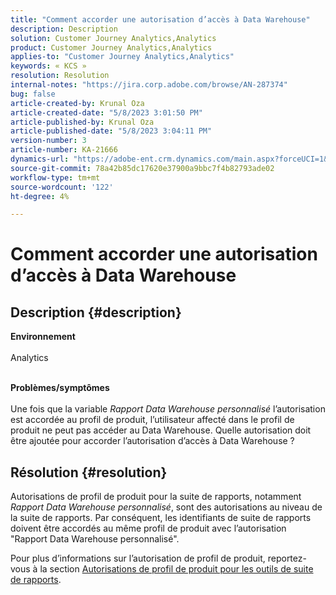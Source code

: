 ```yaml
---
title: "Comment accorder une autorisation d’accès à Data Warehouse"
description: Description
solution: Customer Journey Analytics,Analytics
product: Customer Journey Analytics,Analytics
applies-to: "Customer Journey Analytics,Analytics"
keywords: « KCS »
resolution: Resolution
internal-notes: "https://jira.corp.adobe.com/browse/AN-287374"
bug: false
article-created-by: Krunal Oza
article-created-date: "5/8/2023 3:01:50 PM"
article-published-by: Krunal Oza
article-published-date: "5/8/2023 3:04:11 PM"
version-number: 3
article-number: KA-21666
dynamics-url: "https://adobe-ent.crm.dynamics.com/main.aspx?forceUCI=1&pagetype=entityrecord&etn=knowledgearticle&id=1610a63c-b1ed-ed11-8849-6045bd006268"
source-git-commit: 78a42b85dc17620e37900a9bbc7f4b82793ade02
workflow-type: tm+mt
source-wordcount: '122'
ht-degree: 4%

---
```


# Comment accorder une autorisation d’accès à Data Warehouse

## Description {#description}

<b>Environnement</b><br><br>Analytics <br><br>

<b>Problèmes/symptômes</b><br><br>Une fois que la variable *Rapport Data Warehouse personnalisé* l’autorisation est accordée au profil de produit, l’utilisateur affecté dans le profil de produit ne peut pas accéder au Data Warehouse. Quelle autorisation doit être ajoutée pour accorder l’autorisation d’accès à Data Warehouse ?<br>

## Résolution {#resolution}


Autorisations de profil de produit pour la suite de rapports, notamment *Rapport Data Warehouse personnalisé*, sont des autorisations au niveau de la suite de rapports. Par conséquent, les identifiants de suite de rapports doivent être accordés au même profil de produit avec l’autorisation &quot;Rapport Data Warehouse personnalisé&quot;.

Pour plus d’informations sur l’autorisation de profil de produit, reportez-vous à la section [Autorisations de profil de produit pour les outils de suite de rapports](https://experienceleague.adobe.com/docs/analytics/admin/admin-console/permissions/report-suite-tools.html?lang=en).
